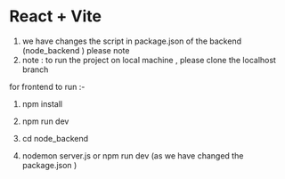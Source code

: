 # React + Vite

1. we have changes the script in package.json of the backend (node_backend ) please note
2. note : to run the project on local machine , please clone the localhost branch

for frontend to run :-

1. npm install
2. npm run dev


1. cd node_backend
2. nodemon server.js or npm run dev
(as we have changed the package.json )


